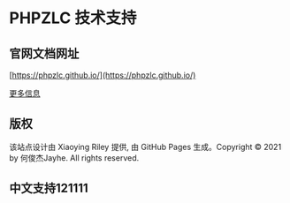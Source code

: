 # PHPZLC 技术支持

## 官网文档网址

[https://phpzlc.github.io/](https://phpzlc.github.io/)

[更多信息](https://github.com/phpzlc/phpzlc)

## 版权

该站点设计由 Xiaoying Riley 提供, 由 GitHub Pages 生成。Copyright © 2021 by 何俊杰Jayhe. All rights reserved.

## 中文支持121111




